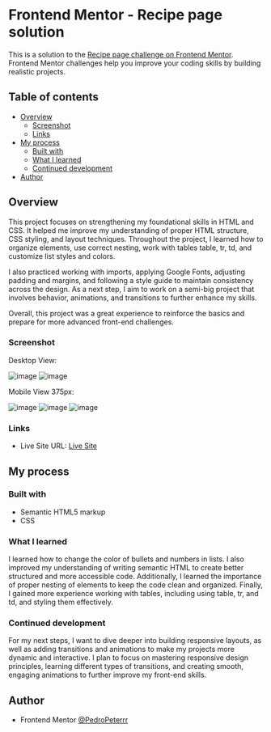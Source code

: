 # Frontend Mentor - Recipe page solution

This is a solution to the [Recipe page challenge on Frontend Mentor](https://www.frontendmentor.io/challenges/recipe-page-KiTsR8QQKm). Frontend Mentor challenges help you improve your coding skills by building realistic projects. 

## Table of contents

- [Overview](#overview)
  - [Screenshot](#screenshot)
  - [Links](#links)
- [My process](#my-process)
  - [Built with](#built-with)
  - [What I learned](#what-i-learned)
  - [Continued development](#continued-development)
- [Author](#author)

## Overview

This project focuses on strengthening my foundational skills in HTML and CSS. It helped me improve my understanding of proper HTML structure, CSS styling, and layout techniques.
Throughout the project, I learned how to organize elements, use correct nesting, work with tables table, tr, td, and customize list styles and colors.

I also practiced working with imports, applying Google Fonts, adjusting padding and margins, and following a style guide to maintain consistency across the design.
As a next step, I aim to work on a semi-big project that involves behavior, animations, and transitions to further enhance my skills.

Overall, this project was a great experience to reinforce the basics and prepare for more advanced front-end challenges.

### Screenshot

Desktop View:

![image](https://github.com/user-attachments/assets/cc5819e0-3914-414f-bd5d-7f788d4a658a)
![image](https://github.com/user-attachments/assets/85a5c6af-c5e4-4ebb-b12b-efd4a8a8ff22)

Mobile View 375px:

![image](https://github.com/user-attachments/assets/bad42251-c41e-4ab7-92cc-a6a9da53d8c1)
![image](https://github.com/user-attachments/assets/45ea4412-baae-4133-bf4e-c1cc463a1fe1)
![image](https://github.com/user-attachments/assets/e0cd26cf-7fb3-4003-a4aa-eb8dbf64c9fc)

### Links

- Live Site URL: [Live Site](https://pedropeterrr.github.io/frontend-mentor-Recipe-page/)

## My process

### Built with

- Semantic HTML5 markup
- CSS

### What I learned

I learned how to change the color of bullets and numbers in lists.
I also improved my understanding of writing semantic HTML to create better structured and more accessible code.
Additionally, I learned the importance of proper nesting of elements to keep the code clean and organized.
Finally, I gained more experience working with tables, including using table, tr, and td, and styling them effectively.

### Continued development

For my next steps, I want to dive deeper into building responsive layouts, as well as adding transitions and animations to make my projects more dynamic and interactive.
I plan to focus on mastering responsive design principles, learning different types of transitions, and creating smooth, engaging animations to further improve my front-end skills.

## Author
  - Frontend Mentor [@PedroPeterrr](https://www.frontendmentor.io/profile/PedroPeterrr)
